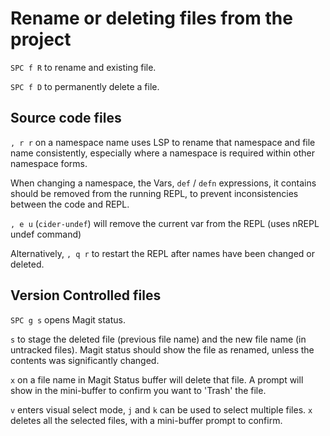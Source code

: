 # Rename or deleting files from the project

`SPC f R` to rename and existing file.

`SPC f D` to permanently delete a file.


## Source code files

`, r r` on a namespace name uses LSP to rename that namespace and file name consistently, especially where a namespace is required within other namespace forms.

When changing a namespace, the Vars, `def` / `defn` expressions, it contains should be removed from the running REPL, to prevent inconsistencies between the code and REPL.

`, e u` (`cider-undef`) will remove the current var from the REPL (uses nREPL undef command)

Alternatively, `, q r` to restart the REPL after names have been changed or deleted.


## Version Controlled files

`SPC g s` opens Magit status.

`s` to stage the deleted file (previous file name) and the new file name (in untracked files).  Magit status should show the file as renamed, unless the contents was significantly changed.

`x` on a file name in Magit Status buffer will delete that file.  A prompt will show in the mini-buffer to confirm you want to 'Trash' the file.

`v` enters visual select mode, `j` and `k` can be used to select multiple files.  `x` deletes all the selected files, with a mini-buffer prompt to confirm.
